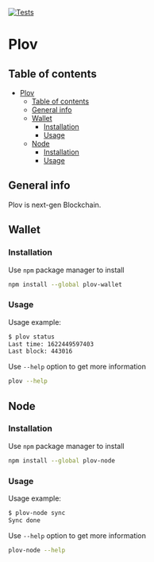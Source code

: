 [![Tests](https://github.com/Gusarich/Plov/actions/workflows/tests.yml/badge.svg?branch=main)](https://github.com/Gusarich/Plov/actions/workflows/tests.yml)

# Plov

## Table of contents
* [Plov](#plov)
   * [Table of contents](#table-of-contents)
   * [General info](#general-info)
   * [Wallet](#wallet)
      * [Installation](#installation)
      * [Usage](#usage)
   * [Node](#node)
      * [Installation](#installation-1)
      * [Usage](#usage-1)

## General info
Plov is next-gen Blockchain.

## Wallet
### Installation
Use `npm` package manager to install
```bash
npm install --global plov-wallet
```
### Usage
Usage example:
```bash
$ plov status
Last time: 1622449597403
Last block: 443016
```
Use `--help` option to get more information
```bash
plov --help
```

## Node
### Installation
Use `npm` package manager to install
```bash
npm install --global plov-node
```
### Usage
Usage example:
```bash
$ plov-node sync
Sync done
```
Use `--help` option to get more information
```bash
plov-node --help
```
